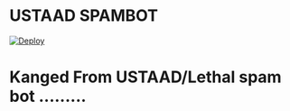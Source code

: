 # USTAAD SPAMBOT
[![Deploy](https://www.herokucdn.com/deploy/button.svg)](https://dashboard.heroku.com/new?template=https://github.com/Javes786/USTAADSPAMBOT)

# Kanged From USTAAD/Lethal spam bot .........
